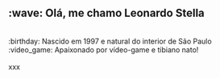 

<h2>:wave: Olá, me chamo Leonardo Stella</h2>
<br>
:birthday: Nascido em 1997 e natural do interior de São Paulo
<br>
:video_game: Apaixonado por vídeo-game e tibiano nato!
<br><br>
xxx